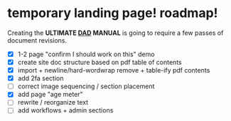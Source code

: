 # temporary landing page! roadmap!

Creating the **ULTIMATE [DAD](https://dad.ndrn.org/) MANUAL** is going to require a few passes of document revisions.

- [x] 1-2 page "confirm I should work on this" demo
- [x] create site doc structure based on pdf table of contents
- [x] import + newline/hard-wordwrap remove + table-ify pdf contents
- [x] add 2fa section
- [ ] correct image sequencing / section placement 
- [x] add page "age meter"
- [ ] rewrite / reorganize text
- [ ] add workflows + admin sections
